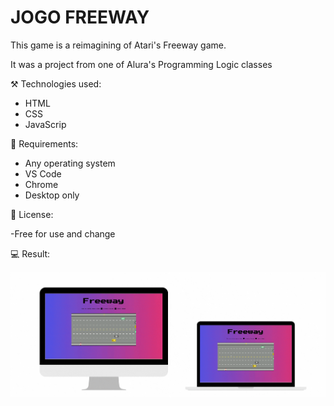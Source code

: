 # JOGO FREEWAY

This game is a reimagining of Atari's Freeway game.

It was a project from one of Alura's Programming Logic classes

⚒️ Technologies used:

- HTML
- CSS
- JavaScrip


📄 Requirements:

- Any operating system
- VS Code
- Chrome
- Desktop only

📝 License:

-Free for use and change

💻 Result:

![Preview page GIF](./imagens/preview.gif)